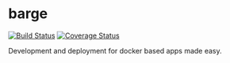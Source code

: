 barge
=====
[![Build Status](https://travis-ci.org/thedodd/barge.svg?branch=master)](https://travis-ci.org/thedodd/barge)
[![Coverage Status](https://coveralls.io/repos/github/thedodd/barge/badge.svg?branch=master)](https://coveralls.io/github/thedodd/barge?branch=master)

Development and deployment for docker based apps made easy.

